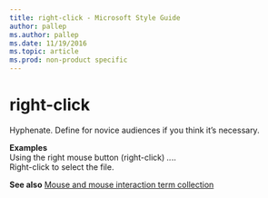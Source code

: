 ```yaml
---
title: right-click - Microsoft Style Guide
author: pallep
ms.author: pallep
ms.date: 11/19/2016
ms.topic: article
ms.prod: non-product specific
---
```


# right-click

Hyphenate. Define for novice audiences if you think it’s necessary.

**Examples**  
Using the right mouse button (right-click) *..*..  
Right-click to select the file.

**See also** [Mouse and mouse interaction term collection](/style-guide/a-z-word-list-term-collections/term-collections/mouse-mouse-interaction-terms)
